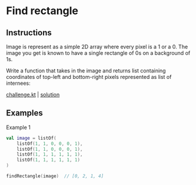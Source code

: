 # Find rectangle

## Instructions

Image is represent as a simple 2D array where every pixel is a 1 or a 0. The image you get is known to have a single
rectangle of 0s on a background of 1s.

Write a function that takes in the image and returns list containing coordinates of top-left and bottom-right pixels
represented as list of internees:

[challenge.kt](challenge.kt) | [solution](solution.kt)

## Examples

Example 1

```kotlin
val image = listOf(
    listOf(1, 1, 0, 0, 0, 1),
    listOf(1, 1, 0, 0, 0, 1),
    listOf(1, 1, 1, 1, 1, 1),
    listOf(1, 1, 1, 1, 1, 1)
)

findRectangle(image)  // [0, 2, 1, 4]

```